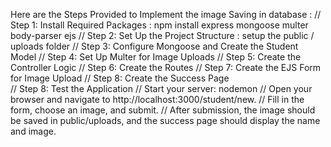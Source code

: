 Here are the Steps Provided to Implement the image Saving in database :
// Step 1: Install Required Packages : npm install express mongoose multer body-parser ejs
// Step 2: Set Up the Project Structure : setup the public / uploads folder 
// Step 3: Configure Mongoose and Create the Student Model
// Step 4: Set Up Multer for Image Uploads
// Step 5: Create the Controller Logic
// Step 6: Create the Routes
// Step 7: Create the EJS Form for Image Upload
// Step 8: Create the Success Page  
// Step 8: Test the Application
  // Start your server: nodemon
  // Open your browser and navigate to http://localhost:3000/student/new.
  // Fill in the form, choose an image, and submit.
  // After submission, the image should be saved in public/uploads, and the success page should display the name and image.
